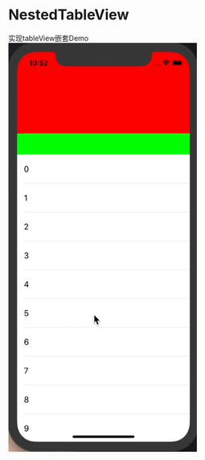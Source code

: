 # NestedTableView
实现tableView嵌套Demo  
<img src="https://github.com/BigZhanghan/NestedTableView/blob/master/show.gif"  height="812" width="375">
